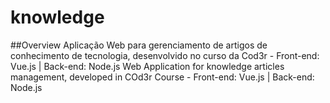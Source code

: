 # knowledge
##Overview
Aplicação Web para gerenciamento de artigos de conhecimento de tecnologia, desenvolvido no curso da Cod3r -  Front-end: Vue.js | Back-end: Node.js 
Web Application for knowledge articles management, developed in COd3r Course - Front-end: Vue.js | Back-end: Node.js 
